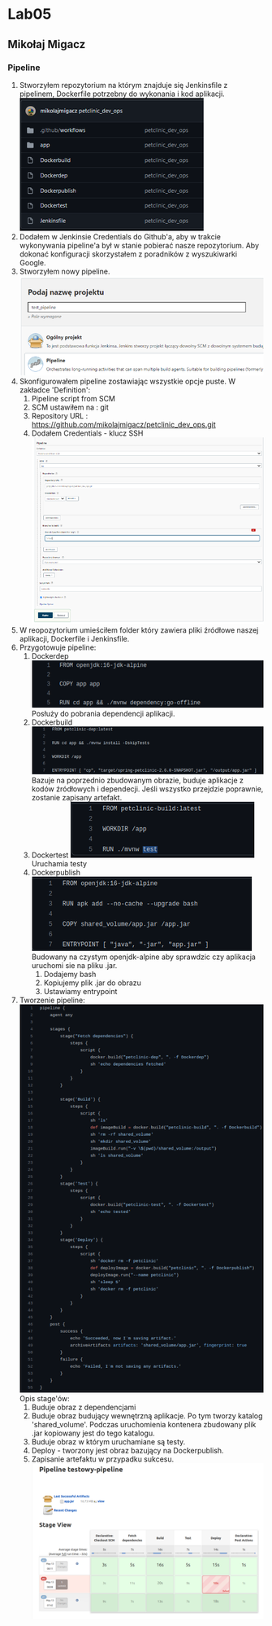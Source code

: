 # Lab05
## Mikołaj Migacz
### Pipeline
1. Stworzyłem repozytorium na którym znajduje się Jenkinsfile z pipelinem, Dockerfile potrzebny do wykonania i kod aplikacji.
 ![img](./sc_dev_ops_5/1.PNG)
2. Dodałem w Jenkinsie Credentials do Github'a, aby w trakcie wykonywania pipeline'a był w stanie pobierać nasze repozytorium. Aby dokonać konfiguracji skorzystałem z poradników z wyszukiwarki Google.
3. Stworzyłem nowy pipeline.
 ![img](./sc_dev_ops_5/2.PNG)
4. Skonfigurowałem pipeline zostawiając wszystkie opcje puste. W zakładce 'Definition': 
   1. Pipeline script from SCM
   2. SCM ustawiłem na : git
   3. Repository URL : https://github.com/mikolajmigacz/petclinic_dev_ops.git
   4. Dodałem Credentials - klucz SSH
 ![img](./sc_dev_ops_5/3.PNG)
5. W reopozytorium umieściłem folder który zawiera pliki źródłowe naszej aplikacji, Dockerfile i Jenkinsfile.
6. Przygotowuje pipeline:
   1. Dockerdep
    ![img](./sc_dev_ops_5/5.PNG)
   Posłuży do pobrania dependencji aplikacji.
   2. Dockerbuild
    ![img](./sc_dev_ops_5/6.PNG)
   Bazuje na poprzednio zbudowanym obrazie, buduje aplikacje z kodów źródłowych i dependecji. Jeśli wszystko przejdzie poprawnie, zostanie zapisany artefakt.
   3. Dockertest
    ![img](./sc_dev_ops_5/8.PNG)
   Uruchamia testy
   4. Dockerpublish
    ![img](./sc_dev_ops_5/9.PNG)
   Budowany na czystym openjdk-alpine aby sprawdzic czy aplikacja uruchomi sie na pliku .jar.
      1. Dodajemy bash
      2. Kopiujemy plik .jar do obrazu
      3. Ustawiamy entrypoint
7. Tworzenie pipeline:
![img](./sc_dev_ops_5/10.PNG)
   Opis stage'ów:
   1. Buduje obraz z dependencjami
   2. Buduje obraz budujący wewnętrzną aplikacje. Po tym tworzy katalog 'shared_volume'. Podczas uruchomienia kontenera zbudowany plik .jar kopiowany jest do tego katalogu.
   3. Buduje obraz w którym uruchamiane są testy.
   4. Deploy - tworzony jest obraz bazujący na Dockerpublish.
   5. Zapisanie artefaktu w przypadku sukcesu.
![img](./sc_dev_ops_5/4.PNG)
   

